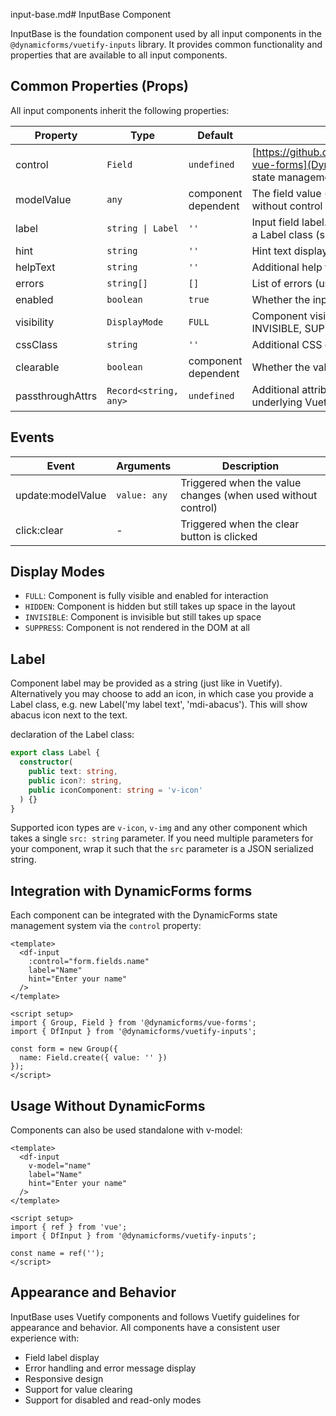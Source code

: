 input-base.md# InputBase Component

InputBase is the foundation component used by all input components in the `@dynamicforms/vuetify-inputs` library. 
It provides common functionality and properties that are available to all input components.

## Common Properties (Props)

All input components inherit the following properties:

| Property   | Type              | Default        | Description                                                                                                     |
|------------|-------------------|----------------|-----------------------------------------------------------------------------------------------------------------|
| control    | `Field`           | `undefined`    | [https://github.com/velis74/dynamicforms-vue-forms](DynamicForms) field object for state management integration |
| modelValue | `any`             | component dependent | The field value (v-model) when used without control                                                        |
| label      | `string \| Label` | `''` | Input field label. supports icons by creating a Label class (see below)                                                |
| hint       | `string`          | `''`           | Hint text displayed below the input field                                                                       |
| helpText   | `string`          | `''`           | Additional help text                                                                                            |
| errors     | `string[]`        | `[]`           | List of errors (used only without control)                                                                      |
| enabled    | `boolean`         | `true`         | Whether the input field is enabled                                                                              |
| visibility | `DisplayMode`     | `FULL`         | Component visibility mode (FULL, HIDDEN, INVISIBLE, SUPPRESS)                                                   |
| cssClass   | `string`          | `''`           | Additional CSS classes                                                                                          |
| clearable  | `boolean`         | component dependent | Whether the value can be cleared                                                                                |
| passthroughAttrs | `Record<string, any>` | `undefined` | Additional attributes to pass through to the underlying Vuetify component                                       |

## Events

| Event | Arguments | Description |
|-------|-----------|-------------|
| update:modelValue | `value: any` | Triggered when the value changes (when used without control) |
| click:clear | - | Triggered when the clear button is clicked |

## Display Modes

- `FULL`: Component is fully visible and enabled for interaction
- `HIDDEN`: Component is hidden but still takes up space in the layout
- `INVISIBLE`: Component is invisible but still takes up space
- `SUPPRESS`: Component is not rendered in the DOM at all

## Label

Component label may be provided as a string (just like in Vuetify). Alternatively you may choose to add an icon, 
in which case you provide a Label class, e.g. new Label('my label text', 'mdi-abacus'). This will show abacus icon next
to the text.

declaration of the Label class:
```typescript
export class Label {
  constructor(
    public text: string, 
    public icon?: string, 
    public iconComponent: string = 'v-icon'
  ) {}
}
```

Supported icon types are `v-icon`, `v-img` and any other component which takes a single `src: string` parameter.
If you need multiple parameters for your component, wrap it such that the `src` parameter is a JSON serialized string.

## Integration with DynamicForms forms

Each component can be integrated with the DynamicForms state management system via the `control` property:

```vue
<template>
  <df-input
    :control="form.fields.name"
    label="Name"
    hint="Enter your name"
  />
</template>

<script setup>
import { Group, Field } from '@dynamicforms/vue-forms';
import { DfInput } from '@dynamicforms/vuetify-inputs';

const form = new Group({
  name: Field.create({ value: '' })
});
</script>
```

## Usage Without DynamicForms

Components can also be used standalone with v-model:

```vue
<template>
  <df-input
    v-model="name"
    label="Name"
    hint="Enter your name"
  />
</template>

<script setup>
import { ref } from 'vue';
import { DfInput } from '@dynamicforms/vuetify-inputs';

const name = ref('');
</script>
```

## Appearance and Behavior

InputBase uses Vuetify components and follows Vuetify guidelines for appearance and behavior. All components have a 
consistent user experience with:

- Field label display
- Error handling and error message display
- Responsive design
- Support for value clearing
- Support for disabled and read-only modes
